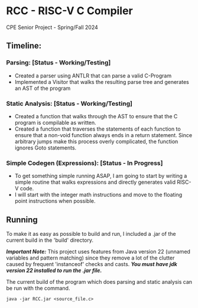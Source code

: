# RCC - RISC-V C Compiler

CPE Senior Project - Spring/Fall 2024

## Timeline:

### Parsing: [Status - Working/Testing]

- Created a parser using ANTLR that can parse a valid C-Program
- Implemented a Visitor that walks the resulting parse tree and generates an AST of the program
### Static Analysis: [Status - Working/Testing]

- Created a function that walks through the AST to ensure that the C program is compilable as written.
- Created a function that traverses the statements of each function to ensure that a non-void function
  always ends in a return statement. Since arbitrary jumps make this process overly complicated, the function ignores Goto statements.

### Simple Codegen (Expressions): [Status - In Progress]

- To get something simple running ASAP, I am going to start by writing a simple routine that walks expressions and
  directly generates valid RISC-V code.
- I will start with the integer math instructions and move to the floating point instructions when possible.

## Running

To make it as easy as possible to build and run, I included a .jar of the current build in the 'build' directory.

***Important Note:*** This project uses features from Java version 22 (unnamed variables and pattern matching) since
they remove a lot of the clutter caused by frequent 'instanceof' checks and casts.
***You must have jdk version 22 installed to run the .jar file.***

The current build of the program which does parsing and static analysis can be run with the command.

```
java -jar RCC.jar <source_file.c>
```
